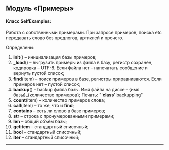 Модуль «Примеры»
----------------- 

#### Класс SelfExamples:
Работа с собственными примерами. При запросе примеров, поиска etc передавать слово без предлогов, артиклей и прочего. 

Определены:
1. __init__() – инициализация базы примеров;
2. **_load**() – выгрузить примеры из файла в базу, регистр сохранён, кодировка – UTF-8. Если файла нет – напечатать сообщение 
и вернуть пустой список;
3. **find**(item) – поиск примеров в базе, регистры приравниваются. Если примеров нет – пустой список;
4. **backup**() – backup файла базы. Имя файла на диске – {имя базы}_{количество примеров}; Печать: "'__class__' backupping"
5. **count**(item) – количество примеров слова;
6. __call__(item) – то же, что и **find**; 
7. __contains__ – есть ли слово в базе примеров; 
8. __str__ – строка с пронумерованными примерами;
9. __len__ – общий объём базы;
10. __getitem__ – стандартный списочный;
11. __bool__ – стандартный списочный;
12. __iter__ – стандартный списочный;

***
